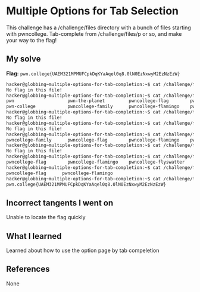 # Multiple Options for Tab Selection
This challenge has a /challenge/files directory with a bunch of files starting with pwncollege. Tab-complete from /challenge/files/p or so, and make your way to the flag!
## My solve
**Flag:** `pwn.college{UAEM321MPMUFCpkDqKYaAqel0q8.0lN0EzNxwyM2EzNzEzW}`

```bash
hacker@globbing~multiple-options-for-tab-completion:~$ cat /challenge/files/pwn
No flag in this file!
hacker@globbing~multiple-options-for-tab-completion:~$ cat /challenge/files/pwn
pwn                    pwn-the-planet         pwncollege-flag        pwncollege-flyswatter
pwn-college            pwncollege-family      pwncollege-flamingo    pwncollege-hacking
hacker@globbing~multiple-options-for-tab-completion:~$ cat /challenge/files/pwn-college
No flag in this file!
hacker@globbing~multiple-options-for-tab-completion:~$ cat /challenge/files/pwn-the-planet
No flag in this file!
hacker@globbing~multiple-options-for-tab-completion:~$ cat /challenge/files/pwncollege-
pwncollege-family      pwncollege-flag        pwncollege-flamingo    pwncollege-flyswatter  pwncollege-hacking
hacker@globbing~multiple-options-for-tab-completion:~$ cat /challenge/files/pwncollege-family
No flag in this file!
hacker@globbing~multiple-options-for-tab-completion:~$ cat /challenge/files/pwncollege-fl
pwncollege-flag        pwncollege-flamingo    pwncollege-flyswatter
hacker@globbing~multiple-options-for-tab-completion:~$ cat /challenge/files/pwncollege-fla
pwncollege-flag      pwncollege-flamingo
hacker@globbing~multiple-options-for-tab-completion:~$ cat /challenge/files/pwncollege-flag
pwn.college{UAEM321MPMUFCpkDqKYaAqel0q8.0lN0EzNxwyM2EzNzEzW}
```
## Incorrect tangents I went on
Unable to locate the flag quickly
## What I learned
Learned about how to use the option page by tab compeletion

## References 
None